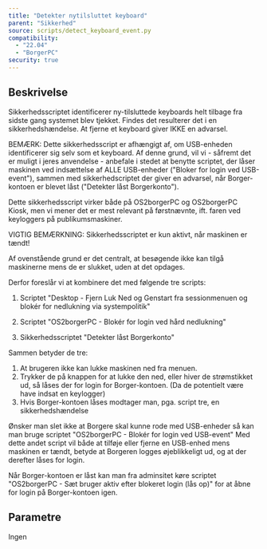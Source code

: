 ```yaml
---
title: "Detekter nytilsluttet keyboard"
parent: "Sikkerhed"
source: scripts/detect_keyboard_event.py
compatibility:  
  - "22.04"
  - "BorgerPC"
security: true
---
```


## Beskrivelse
Sikkerhedsscriptet identificerer ny-tilsluttede keyboards helt tilbage fra sidste gang systemet blev tjekket. Findes det resulterer det i en sikkerhedshændelse. 
At fjerne et keyboard giver IKKE en advarsel.

BEMÆRK: Dette sikkerhedsscript er afhængigt af, om USB-enheden identificerer sig selv som et keyboard. Af denne grund, vil vi - såfremt det er muligt i jeres anvendelse -  anbefale i stedet at benytte scriptet, der låser maskinen ved indsættelse af ALLE USB-enheder ("Bloker for login ved USB-event"), sammen med sikkerhedscriptet der giver en advarsel, når Borger-kontoen er blevet låst ("Detekter låst Borgerkonto").

Dette sikkerhedsscript virker både på OS2borgerPC og OS2borgerPC Kiosk, men vi mener det er mest relevant på førstnævnte, ift. faren ved keyloggers på publikumsmaskiner.

VIGTIG BEMÆRKNING: 
Sikkerhedsscriptet er kun aktivt, når maskinen er tændt!

Af ovenstående grund er det centralt, at besøgende ikke kan tilgå maskinerne mens de er slukket, uden at det opdages.

Derfor foreslår vi at kombinere det med følgende tre scripts:

1. Scriptet "Desktop - Fjern Luk Ned og Genstart fra sessionmenuen og blokér for nedlukning via systempolitik"

2. Scriptet "OS2borgerPC - Blokér for login ved hård nedlukning"

3. Sikkerhedsscriptet "Detekter låst Borgerkonto"

Sammen betyder de tre:
1.  At brugeren ikke kan lukke maskinen ned fra menuen. 
2. Trykker de på knappen for at lukke den ned, eller hiver de strømstikket ud, så låses der for login for Borger-kontoen. (Da de potentielt være have indsat en keylogger)
3. Hvis Borger-kontoen låses modtager man, pga. script tre, en sikkerhedshændelse

Ønsker man slet ikke at Borgere skal kunne rode med USB-enheder så kan man bruge scriptet 
"OS2borgerPC - Blokér for login ved USB-event"
Med dette andet script vil både at tilføje eller fjerne en USB-enhed mens maskinen er tændt, betyde at Borgeren logges øjeblikkeligt ud, og at der derefter låses for login.

Når Borger-kontoen er låst kan man fra adminsitet køre scriptet "OS2borgerPC - Sæt bruger aktiv efter blokeret login (lås op)" for at åbne for login på Borger-kontoen igen.

## Parametre
Ingen